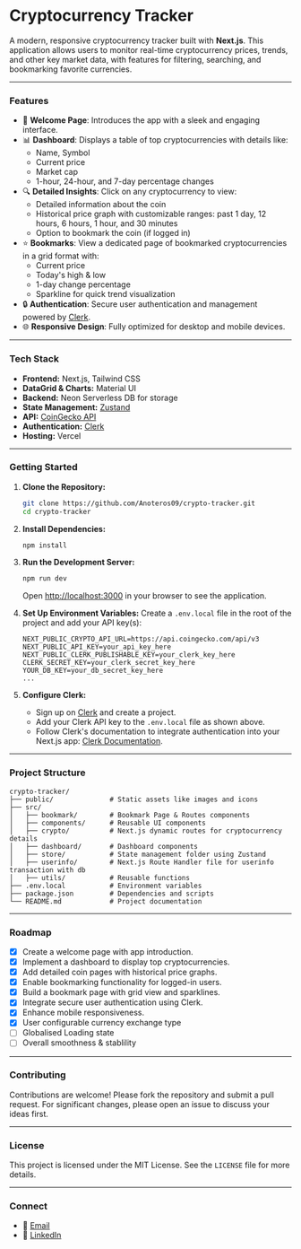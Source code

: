 # Cryptocurrency Tracker

A modern, responsive cryptocurrency tracker built with **Next.js**. This application allows users to monitor real-time cryptocurrency prices, trends, and other key market data, with features for filtering, searching, and bookmarking favorite currencies.

---

### Features

- 🌟 **Welcome Page**: Introduces the app with a sleek and engaging interface.
- 📊 **Dashboard**: Displays a table of top cryptocurrencies with details like:
  - Name, Symbol
  - Current price
  - Market cap
  - 1-hour, 24-hour, and 7-day percentage changes
- 🔍 **Detailed Insights**: Click on any cryptocurrency to view:
  - Detailed information about the coin
  - Historical price graph with customizable ranges: past 1 day, 12 hours, 6 hours, 1 hour, and 30 minutes
  - Option to bookmark the coin (if logged in)
- ⭐ **Bookmarks**: View a dedicated page of bookmarked cryptocurrencies in a grid format with:
  - Current price
  - Today's high & low
  - 1-day change percentage
  - Sparkline for quick trend visualization
- 🔒 **Authentication**: Secure user authentication and management powered by [Clerk](https://clerk.dev/).
- 🌐 **Responsive Design**: Fully optimized for desktop and mobile devices.

---

### Tech Stack

- **Frontend:** Next.js, Tailwind CSS
- **DataGrid & Charts:** Material UI
- **Backend:** Neon Serverless DB for storage
- **State Management:** [Zustand](https://github.com/pmndrs/zustand)
- **API:** [CoinGecko API](https://www.coingecko.com/)
- **Authentication:** [Clerk](https://clerk.dev/)
- **Hosting:** Vercel

---

### Getting Started

1. **Clone the Repository:**
   ```bash
   git clone https://github.com/Anoteros09/crypto-tracker.git
   cd crypto-tracker
   ```

2. **Install Dependencies:**
   ```bash
   npm install
   ```

3. **Run the Development Server:**
   ```bash
   npm run dev
   ```
   Open [http://localhost:3000](http://localhost:3000) in your browser to see the application.

4. **Set Up Environment Variables:**
   Create a `.env.local` file in the root of the project and add your API key(s):
   ```env
   NEXT_PUBLIC_CRYPTO_API_URL=https://api.coingecko.com/api/v3
   NEXT_PUBLIC_API_KEY=your_api_key_here
   NEXT_PUBLIC_CLERK_PUBLISHABLE_KEY=your_clerk_key_here
   CLERK_SECRET_KEY=your_clerk_secret_key_here
   YOUR_DB_KEY=your_db_secret_key_here
   ...
   ```

5. **Configure Clerk:**
   - Sign up on [Clerk](https://clerk.dev/) and create a project.
   - Add your Clerk API key to the `.env.local` file as shown above.
   - Follow Clerk's documentation to integrate authentication into your Next.js app: [Clerk Documentation](https://clerk.dev/docs/nextjs).

---

### Project Structure

```
crypto-tracker/
├── public/              # Static assets like images and icons
├── src/
│   ├── bookmark/        # Bookmark Page & Routes components
│   ├── components/      # Reusable UI components
│   ├── crypto/          # Next.js dynamic routes for cryptocurrency details
│   ├── dashboard/       # Dashboard components
│   ├── store/           # State management folder using Zustand
│   ├── userinfo/        # Next.js Route Handler file for userinfo transaction with db
│   ├── utils/           # Reusable functions
├── .env.local           # Environment variables
├── package.json         # Dependencies and scripts
└── README.md            # Project documentation
```

---

### Roadmap

- [x] Create a welcome page with app introduction.
- [x] Implement a dashboard to display top cryptocurrencies.
- [x] Add detailed coin pages with historical price graphs.
- [x] Enable bookmarking functionality for logged-in users.
- [x] Build a bookmark page with grid view and sparklines.
- [x] Integrate secure user authentication using Clerk.
- [x] Enhance mobile responsiveness.
- [x] User configurable currency exchange type
- [ ] Globalised Loading state
- [ ] Overall smoothness & stablility

---

### Contributing

Contributions are welcome! Please fork the repository and submit a pull request. For significant changes, please open an issue to discuss your ideas first.

---

### License

This project is licensed under the MIT License. See the `LICENSE` file for more details.

---

### Connect

- 📧 [Email](mailto:anuragas09@gmail.com)
- 💼 [LinkedIn](https://linkedin.com/in/anurag-shettigar)
